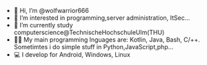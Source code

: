 - 👋 Hi, I’m @wolfwarrior666
- 👀 I’m interested in programming,server administration, ItSec...
- 🌱 I’m currently study computerscience@TechnischeHochschuleUlm(THU)
- 🏴‍☠️ My main programming lnguages are: Kotlin, Java, Bash, C/++. Sometimtes i do simple stuff in Python,JavaScript,php...
- 💻 I develop for Android, Windows, Linux

<!---
wolfwarrior666/wolfwarrior666 is a ✨ special ✨ repository because its `README.md` (this file) appears on your GitHub profile.
You can click the Preview link to take a look at your changes.
--->
